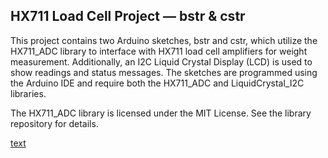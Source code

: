 ## HX711 Load Cell Project — bstr & cstr

This project contains two Arduino sketches, bstr and cstr, which utilize the HX711_ADC library to interface with HX711 load cell amplifiers for weight measurement. Additionally, an I2C Liquid Crystal Display (LCD) is used to show readings and status messages. The sketches are programmed using the Arduino IDE and require both the HX711_ADC and LiquidCrystal_I2C libraries.

The HX711_ADC library is licensed under the MIT License. See the library repository for details.

[text](https://github.com/olkal/HX711_ADC)